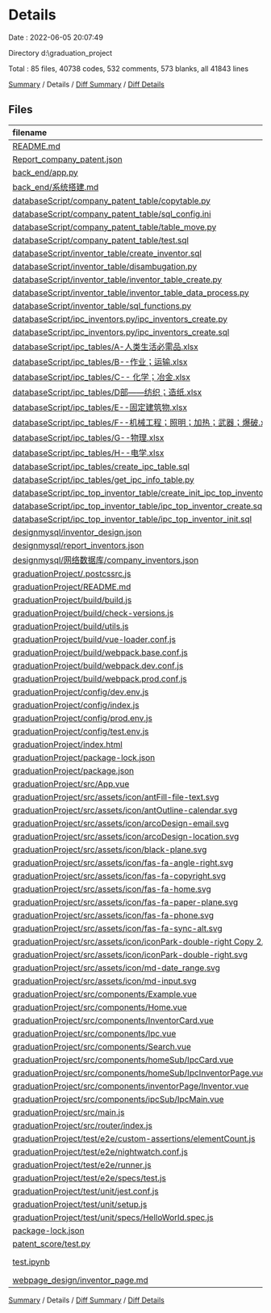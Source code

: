 # Details

Date : 2022-06-05 20:07:49

Directory d:\\graduation_project

Total : 85 files,  40738 codes, 532 comments, 573 blanks, all 41843 lines

[Summary](results.md) / Details / [Diff Summary](diff.md) / [Diff Details](diff-details.md)

## Files
| filename | language | code | comment | blank | total |
| :--- | :--- | ---: | ---: | ---: | ---: |
| [README.md](/README.md) | Markdown | 59 | 0 | 21 | 80 |
| [Report_company_patent.json](/Report_company_patent.json) | JSON | 49 | 0 | 0 | 49 |
| [back_end/app.py](/back_end/app.py) | Python | 119 | 40 | 38 | 197 |
| [back_end/系统搭建.md](/back_end/%E7%B3%BB%E7%BB%9F%E6%90%AD%E5%BB%BA.md) | Markdown | 13 | 0 | 2 | 15 |
| [databaseScript/company_patent_table/copytable.py](/databaseScript/company_patent_table/copytable.py) | Python | 74 | 16 | 21 | 111 |
| [databaseScript/company_patent_table/sql_config.ini](/databaseScript/company_patent_table/sql_config.ini) | Ini | 6 | 0 | 1 | 7 |
| [databaseScript/company_patent_table/table_move.py](/databaseScript/company_patent_table/table_move.py) | Python | 71 | 10 | 25 | 106 |
| [databaseScript/company_patent_table/test.sql](/databaseScript/company_patent_table/test.sql) | SQL | 64 | 0 | 7 | 71 |
| [databaseScript/inventor_table/create_inventor.sql](/databaseScript/inventor_table/create_inventor.sql) | SQL | 17 | 13 | 4 | 34 |
| [databaseScript/inventor_table/disambugation.py](/databaseScript/inventor_table/disambugation.py) | Python | 75 | 25 | 17 | 117 |
| [databaseScript/inventor_table/inventor_table_create.py](/databaseScript/inventor_table/inventor_table_create.py) | Python | 21 | 4 | 10 | 35 |
| [databaseScript/inventor_table/inventor_table_data_process.py](/databaseScript/inventor_table/inventor_table_data_process.py) | Python | 221 | 69 | 38 | 328 |
| [databaseScript/inventor_table/sql_functions.py](/databaseScript/inventor_table/sql_functions.py) | Python | 161 | 39 | 27 | 227 |
| [databaseScript/ipc_inventors.py/ipc_inventors_create.py](/databaseScript/ipc_inventors.py/ipc_inventors_create.py) | Python | 17 | 2 | 8 | 27 |
| [databaseScript/ipc_inventors.py/ipc_inventors_create.sql](/databaseScript/ipc_inventors.py/ipc_inventors_create.sql) | SQL | 4 | 0 | 0 | 4 |
| [databaseScript/ipc_tables/A-人类生活必需品.xlsx](/databaseScript/ipc_tables/A-%E4%BA%BA%E7%B1%BB%E7%94%9F%E6%B4%BB%E5%BF%85%E9%9C%80%E5%93%81.xlsx) | Excel | 2,904 | 0 | 16 | 2,920 |
| [databaseScript/ipc_tables/B--作业；运输.xlsx](/databaseScript/ipc_tables/B--%E4%BD%9C%E4%B8%9A%EF%BC%9B%E8%BF%90%E8%BE%93.xlsx) | Excel | 2,784 | 0 | 14 | 2,798 |
| [databaseScript/ipc_tables/C-- 化学；冶金.xlsx](/databaseScript/ipc_tables/C--%20%E5%8C%96%E5%AD%A6%EF%BC%9B%E5%86%B6%E9%87%91.xlsx) | Excel | 3,062 | 0 | 12 | 3,074 |
| [databaseScript/ipc_tables/D部——纺织；造纸.xlsx](/databaseScript/ipc_tables/D%E9%83%A8%E2%80%94%E2%80%94%E7%BA%BA%E7%BB%87%EF%BC%9B%E9%80%A0%E7%BA%B8.xlsx) | Excel | 1,106 | 0 | 3 | 1,109 |
| [databaseScript/ipc_tables/E--固定建筑物.xlsx](/databaseScript/ipc_tables/E--%E5%9B%BA%E5%AE%9A%E5%BB%BA%E7%AD%91%E7%89%A9.xlsx) | Excel | 1,389 | 0 | 8 | 1,397 |
| [databaseScript/ipc_tables/F--机械工程；照明；加热；武器；爆破.xlsx](/databaseScript/ipc_tables/F--%E6%9C%BA%E6%A2%B0%E5%B7%A5%E7%A8%8B%EF%BC%9B%E7%85%A7%E6%98%8E%EF%BC%9B%E5%8A%A0%E7%83%AD%EF%BC%9B%E6%AD%A6%E5%99%A8%EF%BC%9B%E7%88%86%E7%A0%B4.xlsx) | Excel | 3,005 | 0 | 15 | 3,020 |
| [databaseScript/ipc_tables/G--物理.xlsx](/databaseScript/ipc_tables/G--%E7%89%A9%E7%90%86.xlsx) | Excel | 3,120 | 0 | 17 | 3,137 |
| [databaseScript/ipc_tables/H--电学.xlsx](/databaseScript/ipc_tables/H--%E7%94%B5%E5%AD%A6.xlsx) | Excel | 2,873 | 0 | 10 | 2,883 |
| [databaseScript/ipc_tables/create_ipc_table.sql](/databaseScript/ipc_tables/create_ipc_table.sql) | SQL | 8 | 1 | 0 | 9 |
| [databaseScript/ipc_tables/get_ipc_info_table.py](/databaseScript/ipc_tables/get_ipc_info_table.py) | Python | 15 | 2 | 6 | 23 |
| [databaseScript/ipc_top_inventor_table/create_init_ipc_top_inventor.py](/databaseScript/ipc_top_inventor_table/create_init_ipc_top_inventor.py) | Python | 21 | 6 | 11 | 38 |
| [databaseScript/ipc_top_inventor_table/ipc_top_inventor_create.sql](/databaseScript/ipc_top_inventor_table/ipc_top_inventor_create.sql) | SQL | 7 | 0 | 0 | 7 |
| [databaseScript/ipc_top_inventor_table/ipc_top_inventor_init.sql](/databaseScript/ipc_top_inventor_table/ipc_top_inventor_init.sql) | SQL | 11 | 0 | 0 | 11 |
| [designmysql/inventor_design.json](/designmysql/inventor_design.json) | JSON | 48 | 0 | 1 | 49 |
| [designmysql/report_inventors.json](/designmysql/report_inventors.json) | JSON | 121 | 0 | 0 | 121 |
| [designmysql/网络数据库/company_inventors.json](/designmysql/%E7%BD%91%E7%BB%9C%E6%95%B0%E6%8D%AE%E5%BA%93/company_inventors.json) | JSON | 4 | 0 | 0 | 4 |
| [graduationProject/.postcssrc.js](/graduationProject/.postcssrc.js) | JavaScript | 7 | 2 | 2 | 11 |
| [graduationProject/README.md](/graduationProject/README.md) | Markdown | 20 | 0 | 11 | 31 |
| [graduationProject/build/build.js](/graduationProject/build/build.js) | JavaScript | 35 | 0 | 7 | 42 |
| [graduationProject/build/check-versions.js](/graduationProject/build/check-versions.js) | JavaScript | 45 | 0 | 10 | 55 |
| [graduationProject/build/utils.js](/graduationProject/build/utils.js) | JavaScript | 81 | 5 | 16 | 102 |
| [graduationProject/build/vue-loader.conf.js](/graduationProject/build/vue-loader.conf.js) | JavaScript | 21 | 0 | 2 | 23 |
| [graduationProject/build/webpack.base.conf.js](/graduationProject/build/webpack.base.conf.js) | JavaScript | 74 | 4 | 5 | 83 |
| [graduationProject/build/webpack.dev.conf.js](/graduationProject/build/webpack.dev.conf.js) | JavaScript | 82 | 7 | 7 | 96 |
| [graduationProject/build/webpack.prod.conf.js](/graduationProject/build/webpack.prod.conf.js) | JavaScript | 117 | 24 | 7 | 148 |
| [graduationProject/config/dev.env.js](/graduationProject/config/dev.env.js) | JavaScript | 6 | 0 | 2 | 8 |
| [graduationProject/config/index.js](/graduationProject/config/index.js) | JavaScript | 29 | 25 | 16 | 70 |
| [graduationProject/config/prod.env.js](/graduationProject/config/prod.env.js) | JavaScript | 4 | 0 | 1 | 5 |
| [graduationProject/config/test.env.js](/graduationProject/config/test.env.js) | JavaScript | 6 | 0 | 2 | 8 |
| [graduationProject/index.html](/graduationProject/index.html) | HTML | 11 | 1 | 3 | 15 |
| [graduationProject/package-lock.json](/graduationProject/package-lock.json) | JSON | 16,015 | 0 | 1 | 16,016 |
| [graduationProject/package.json](/graduationProject/package.json) | JSON | 79 | 0 | 1 | 80 |
| [graduationProject/src/App.vue](/graduationProject/src/App.vue) | Vue | 186 | 11 | 15 | 212 |
| [graduationProject/src/assets/icon/antFill-file-text.svg](/graduationProject/src/assets/icon/antFill-file-text.svg) | XML | 3 | 0 | 0 | 3 |
| [graduationProject/src/assets/icon/antOutline-calendar.svg](/graduationProject/src/assets/icon/antOutline-calendar.svg) | XML | 3 | 0 | 0 | 3 |
| [graduationProject/src/assets/icon/arcoDesign-email.svg](/graduationProject/src/assets/icon/arcoDesign-email.svg) | XML | 3 | 0 | 0 | 3 |
| [graduationProject/src/assets/icon/arcoDesign-location.svg](/graduationProject/src/assets/icon/arcoDesign-location.svg) | XML | 3 | 0 | 0 | 3 |
| [graduationProject/src/assets/icon/black-plane.svg](/graduationProject/src/assets/icon/black-plane.svg) | XML | 3 | 0 | 0 | 3 |
| [graduationProject/src/assets/icon/fas-fa-angle-right.svg](/graduationProject/src/assets/icon/fas-fa-angle-right.svg) | XML | 3 | 0 | 0 | 3 |
| [graduationProject/src/assets/icon/fas-fa-copyright.svg](/graduationProject/src/assets/icon/fas-fa-copyright.svg) | XML | 3 | 0 | 0 | 3 |
| [graduationProject/src/assets/icon/fas-fa-home.svg](/graduationProject/src/assets/icon/fas-fa-home.svg) | XML | 3 | 0 | 0 | 3 |
| [graduationProject/src/assets/icon/fas-fa-paper-plane.svg](/graduationProject/src/assets/icon/fas-fa-paper-plane.svg) | XML | 3 | 0 | 0 | 3 |
| [graduationProject/src/assets/icon/fas-fa-phone.svg](/graduationProject/src/assets/icon/fas-fa-phone.svg) | XML | 3 | 0 | 0 | 3 |
| [graduationProject/src/assets/icon/fas-fa-sync-alt.svg](/graduationProject/src/assets/icon/fas-fa-sync-alt.svg) | XML | 3 | 0 | 0 | 3 |
| [graduationProject/src/assets/icon/iconPark-double-right Copy 2.svg](/graduationProject/src/assets/icon/iconPark-double-right%20Copy%202.svg) | XML | 3 | 0 | 0 | 3 |
| [graduationProject/src/assets/icon/iconPark-double-right.svg](/graduationProject/src/assets/icon/iconPark-double-right.svg) | XML | 3 | 0 | 0 | 3 |
| [graduationProject/src/assets/icon/md-date_range.svg](/graduationProject/src/assets/icon/md-date_range.svg) | XML | 3 | 0 | 0 | 3 |
| [graduationProject/src/assets/icon/md-input.svg](/graduationProject/src/assets/icon/md-input.svg) | XML | 3 | 0 | 0 | 3 |
| [graduationProject/src/components/Example.vue](/graduationProject/src/components/Example.vue) | Vue | 70 | 0 | 3 | 73 |
| [graduationProject/src/components/Home.vue](/graduationProject/src/components/Home.vue) | Vue | 118 | 17 | 7 | 142 |
| [graduationProject/src/components/InventorCard.vue](/graduationProject/src/components/InventorCard.vue) | Vue | 234 | 23 | 10 | 267 |
| [graduationProject/src/components/Ipc.vue](/graduationProject/src/components/Ipc.vue) | Vue | 117 | 11 | 10 | 138 |
| [graduationProject/src/components/Search.vue](/graduationProject/src/components/Search.vue) | Vue | 131 | 16 | 8 | 155 |
| [graduationProject/src/components/homeSub/IpcCard.vue](/graduationProject/src/components/homeSub/IpcCard.vue) | Vue | 45 | 3 | 4 | 52 |
| [graduationProject/src/components/homeSub/IpcInventorPage.vue](/graduationProject/src/components/homeSub/IpcInventorPage.vue) | Vue | 8 | 0 | 6 | 14 |
| [graduationProject/src/components/inventorPage/Inventor.vue](/graduationProject/src/components/inventorPage/Inventor.vue) | Vue | 670 | 78 | 27 | 775 |
| [graduationProject/src/components/ipcSub/IpcMain.vue](/graduationProject/src/components/ipcSub/IpcMain.vue) | Vue | 101 | 22 | 4 | 127 |
| [graduationProject/src/main.js](/graduationProject/src/main.js) | JavaScript | 19 | 23 | 13 | 55 |
| [graduationProject/src/router/index.js](/graduationProject/src/router/index.js) | JavaScript | 37 | 5 | 3 | 45 |
| [graduationProject/test/e2e/custom-assertions/elementCount.js](/graduationProject/test/e2e/custom-assertions/elementCount.js) | JavaScript | 18 | 8 | 2 | 28 |
| [graduationProject/test/e2e/nightwatch.conf.js](/graduationProject/test/e2e/nightwatch.conf.js) | JavaScript | 40 | 1 | 6 | 47 |
| [graduationProject/test/e2e/runner.js](/graduationProject/test/e2e/runner.js) | JavaScript | 33 | 8 | 8 | 49 |
| [graduationProject/test/e2e/specs/test.js](/graduationProject/test/e2e/specs/test.js) | JavaScript | 12 | 5 | 3 | 20 |
| [graduationProject/test/unit/jest.conf.js](/graduationProject/test/unit/jest.conf.js) | JavaScript | 27 | 3 | 1 | 31 |
| [graduationProject/test/unit/setup.js](/graduationProject/test/unit/setup.js) | JavaScript | 2 | 0 | 2 | 4 |
| [graduationProject/test/unit/specs/HelloWorld.spec.js](/graduationProject/test/unit/specs/HelloWorld.spec.js) | JavaScript | 10 | 0 | 2 | 12 |
| [package-lock.json](/package-lock.json) | JSON | 3 | 0 | 1 | 4 |
| [patent_score/test.py](/patent_score/test.py) | Python | 64 | 3 | 10 | 77 |
| [test.ipynb](/test.ipynb) | Jupyter (JSON) | 641 | 0 | 1 | 642 |
| [webpage_design/inventor_page.md](/webpage_design/inventor_page.md) | Markdown | 26 | 0 | 2 | 28 |

[Summary](results.md) / Details / [Diff Summary](diff.md) / [Diff Details](diff-details.md)